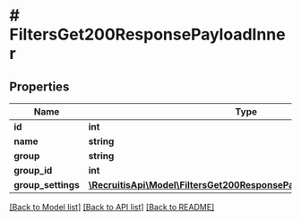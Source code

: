 # # FiltersGet200ResponsePayloadInner

## Properties

Name | Type | Description | Notes
------------ | ------------- | ------------- | -------------
**id** | **int** |  | [optional]
**name** | **string** |  | [optional]
**group** | **string** |  | [optional]
**group_id** | **int** |  | [optional]
**group_settings** | [**\RecruitisApi\Model\FiltersGet200ResponsePayloadInnerGroupSettings**](FiltersGet200ResponsePayloadInnerGroupSettings.md) |  | [optional]

[[Back to Model list]](../../README.md#models) [[Back to API list]](../../README.md#endpoints) [[Back to README]](../../README.md)
